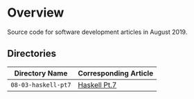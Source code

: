 # Overview

Source code for software development articles in August 2019.

## Directories

| Directory Name                           | Corresponding Article                                                  |
|------------------------------------------|------------------------------------------------------------------------|
| `08-03-haskell-pt7`                      | [Haskell Pt.7](https://jarombek.com/blog/aug-3-2019-haskell-pt7)       |
